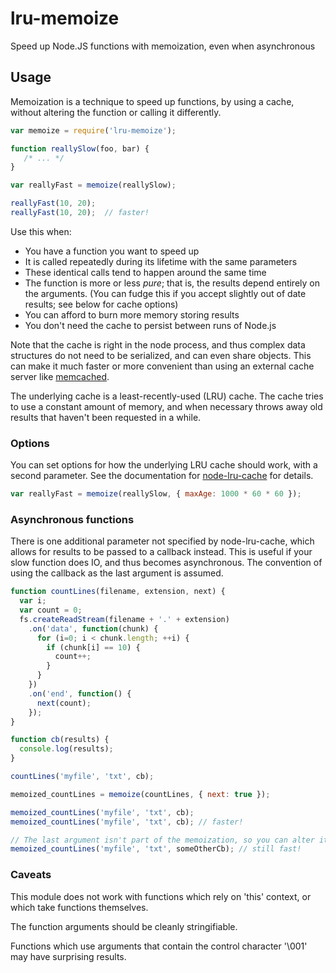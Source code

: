 # lru-memoize

Speed up Node.JS functions with memoization, even when asynchronous

## Usage

Memoization is a technique to speed up functions, by using a cache, without altering the function or calling it 
differently.

```javascript
var memoize = require('lru-memoize');

function reallySlow(foo, bar) {
   /* ... */
}

var reallyFast = memoize(reallySlow);

reallyFast(10, 20);
reallyFast(10, 20);  // faster!

```

Use this when:
- You have a function you want to speed up
- It is called repeatedly during its lifetime with the same parameters
- These identical calls tend to happen around the same time
- The function is more or less *pure*; that is, the results depend entirely on the arguments. (You can fudge this if you accept slightly out of date results; see below for cache options)
- You can afford to burn more memory storing results
- You don't need the cache to persist between runs of Node.js

Note that the cache is right in the node process, and thus complex data structures do not need to be serialized, and can even share objects. This can make it much faster or
more convenient than using an external cache server like [memcached][2].

The underlying cache is a least-recently-used (LRU) cache. The cache tries to use a constant amount of memory, and when necessary throws away old results that 
haven't been requested in a while.

### Options

You can set options for how the underlying LRU cache should work, with a second parameter. See the documentation for [node-lru-cache][1]
for details.

```javascript
var reallyFast = memoize(reallySlow, { maxAge: 1000 * 60 * 60 });
```

### Asynchronous functions

There is one additional parameter not specified by node-lru-cache, which allows for results to be passed to a callback instead. This is useful if your 
slow function does IO, and thus becomes asynchronous. The convention of using the callback as the last argument is assumed.

```javascript
function countLines(filename, extension, next) {
  var i;
  var count = 0;
  fs.createReadStream(filename + '.' + extension)
    .on('data', function(chunk) {
      for (i=0; i < chunk.length; ++i) {
        if (chunk[i] == 10) {
          count++;
        }
      }
    })
    .on('end', function() {
      next(count);
    });
}

function cb(results) {
  console.log(results);
}

countLines('myfile', 'txt', cb);

memoized_countLines = memoize(countLines, { next: true });

memoized_countLines('myfile', 'txt', cb);
memoized_countLines('myfile', 'txt', cb); // faster!

// The last argument isn't part of the memoization, so you can alter it
memoized_countLines('myfile', 'txt', someOtherCb); // still fast!
```

### Caveats

This module does not work with functions which rely on 'this' context, or which take functions themselves.

The function arguments should be cleanly stringifiable.

Functions which use arguments that contain the control character '\001' may have surprising results.

[1]: https://github.com/isaacs/node-lru-cache/
[2]: http://memcached.org/
